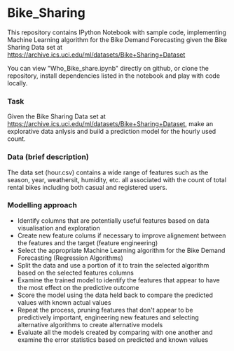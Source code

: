 # Bike_Sharing


This repository contains IPython Notebook with sample code, implementing Machine Learning algorithm for the Bike Demand Forecasting
given the Bike Sharing Data set at https://archive.ics.uci.edu/ml/datasets/Bike+Sharing+Dataset

You can view "Who_Bike_share.ipynb" directly on github, or clone the repository, install dependencies listed in the notebook and play with code locally.

 
 ### Task
Given the Bike Sharing Data set at https://archive.ics.uci.edu/ml/datasets/Bike+Sharing+Dataset,
make an explorative data anlysis and build a prediction model for the hourly used count.

### Data (brief description)
The data set (hour.csv) contains a wide range of features such as the season, year, weathersit, humidity, etc. all associated with the count of total rental bikes including both casual and registered users.

### Modelling approach 
- Identify columns that are potentially useful features based on data visualisation and exploration
- Create new feature colums if necessary to improve alignement between the features and the target (feature engineering)
- Select the appropriate Machine Learning algorithm for the Bike Demand Forecasting  (Regression Algorithms)
- Split the data and use a portion of it to train the selected algorithm based on the selected features columns
- Examine the trained model to identify the features that appear to have the most effect on the predictive outcome
- Score the model using the data held back to compare the predicted values with known actual values
- Repeat the process, pruning features that don't appear  to be predictively important, engineering new features and selecting alternative algorithms to create alternative models
- Evaluate all the models created by comparing with one another and examine the error statistics based on predicted and known values
